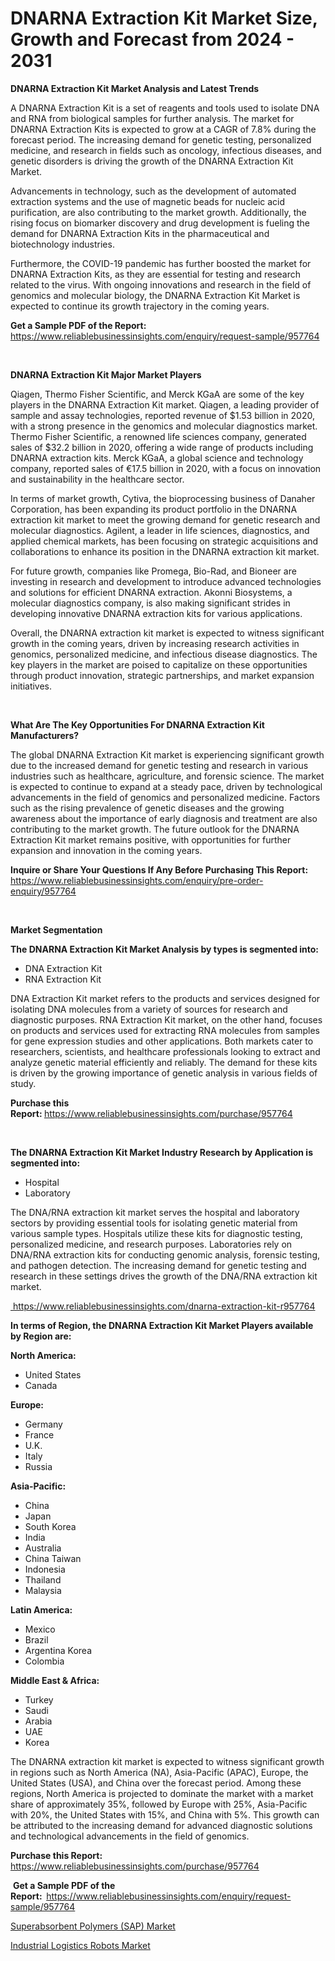 <p><h1>DNARNA Extraction Kit Market Size, Growth and Forecast from 2024 - 2031</h1></p><p><strong>DNARNA Extraction Kit Market Analysis and Latest Trends</strong></p>
<p><p>A DNARNA Extraction Kit is a set of reagents and tools used to isolate DNA and RNA from biological samples for further analysis. The market for DNARNA Extraction Kits is expected to grow at a CAGR of 7.8% during the forecast period. The increasing demand for genetic testing, personalized medicine, and research in fields such as oncology, infectious diseases, and genetic disorders is driving the growth of the DNARNA Extraction Kit Market.</p><p>Advancements in technology, such as the development of automated extraction systems and the use of magnetic beads for nucleic acid purification, are also contributing to the market growth. Additionally, the rising focus on biomarker discovery and drug development is fueling the demand for DNARNA Extraction Kits in the pharmaceutical and biotechnology industries.</p><p>Furthermore, the COVID-19 pandemic has further boosted the market for DNARNA Extraction Kits, as they are essential for testing and research related to the virus. With ongoing innovations and research in the field of genomics and molecular biology, the DNARNA Extraction Kit Market is expected to continue its growth trajectory in the coming years.</p></p>
<p><strong>Get a Sample PDF of the Report:&nbsp;</strong> <a href="https://www.reliablebusinessinsights.com/enquiry/request-sample/957764">https://www.reliablebusinessinsights.com/enquiry/request-sample/957764</a></p>
<p>&nbsp;</p>
<p><strong>DNARNA Extraction Kit Major Market Players</strong></p>
<p><p>Qiagen, Thermo Fisher Scientific, and Merck KGaA are some of the key players in the DNARNA Extraction Kit market. Qiagen, a leading provider of sample and assay technologies, reported revenue of $1.53 billion in 2020, with a strong presence in the genomics and molecular diagnostics market. Thermo Fisher Scientific, a renowned life sciences company, generated sales of $32.2 billion in 2020, offering a wide range of products including DNARNA extraction kits. Merck KGaA, a global science and technology company, reported sales of €17.5 billion in 2020, with a focus on innovation and sustainability in the healthcare sector.</p><p>In terms of market growth, Cytiva, the bioprocessing business of Danaher Corporation, has been expanding its product portfolio in the DNARNA extraction kit market to meet the growing demand for genetic research and molecular diagnostics. Agilent, a leader in life sciences, diagnostics, and applied chemical markets, has been focusing on strategic acquisitions and collaborations to enhance its position in the DNARNA extraction kit market.</p><p>For future growth, companies like Promega, Bio-Rad, and Bioneer are investing in research and development to introduce advanced technologies and solutions for efficient DNARNA extraction. Akonni Biosystems, a molecular diagnostics company, is also making significant strides in developing innovative DNARNA extraction kits for various applications.</p><p>Overall, the DNARNA extraction kit market is expected to witness significant growth in the coming years, driven by increasing research activities in genomics, personalized medicine, and infectious disease diagnostics. The key players in the market are poised to capitalize on these opportunities through product innovation, strategic partnerships, and market expansion initiatives.</p></p>
<p>&nbsp;</p>
<p><strong>What Are The Key Opportunities For DNARNA Extraction Kit Manufacturers?</strong></p>
<p><p>The global DNARNA Extraction Kit market is experiencing significant growth due to the increased demand for genetic testing and research in various industries such as healthcare, agriculture, and forensic science. The market is expected to continue to expand at a steady pace, driven by technological advancements in the field of genomics and personalized medicine. Factors such as the rising prevalence of genetic diseases and the growing awareness about the importance of early diagnosis and treatment are also contributing to the market growth. The future outlook for the DNARNA Extraction Kit market remains positive, with opportunities for further expansion and innovation in the coming years.</p></p>
<p><strong>Inquire or Share Your Questions If Any Before Purchasing This Report:</strong> <a href="https://www.reliablebusinessinsights.com/enquiry/pre-order-enquiry/957764">https://www.reliablebusinessinsights.com/enquiry/pre-order-enquiry/957764</a></p>
<p>&nbsp;</p>
<p><strong>Market Segmentation</strong></p>
<p><strong>The DNARNA Extraction Kit Market Analysis by types is segmented into:</strong></p>
<p><ul><li>DNA Extraction Kit</li><li>RNA Extraction Kit</li></ul></p>
<p><p>DNA Extraction Kit market refers to the products and services designed for isolating DNA molecules from a variety of sources for research and diagnostic purposes. RNA Extraction Kit market, on the other hand, focuses on products and services used for extracting RNA molecules from samples for gene expression studies and other applications. Both markets cater to researchers, scientists, and healthcare professionals looking to extract and analyze genetic material efficiently and reliably. The demand for these kits is driven by the growing importance of genetic analysis in various fields of study.</p></p>
<p><strong>Purchase this Report:&nbsp;</strong><a href="https://www.reliablebusinessinsights.com/purchase/957764">https://www.reliablebusinessinsights.com/purchase/957764</a></p>
<p>&nbsp;</p>
<p><strong>The DNARNA Extraction Kit Market Industry Research by Application is segmented into:</strong></p>
<p><ul><li>Hospital</li><li>Laboratory</li></ul></p>
<p><p>The DNA/RNA extraction kit market serves the hospital and laboratory sectors by providing essential tools for isolating genetic material from various sample types. Hospitals utilize these kits for diagnostic testing, personalized medicine, and research purposes. Laboratories rely on DNA/RNA extraction kits for conducting genomic analysis, forensic testing, and pathogen detection. The increasing demand for genetic testing and research in these settings drives the growth of the DNA/RNA extraction kit market.</p></p>
<p><a href="https://www.reliablebusinessinsights.com/dnarna-extraction-kit-r957764">&nbsp;https://www.reliablebusinessinsights.com/dnarna-extraction-kit-r957764</a></p>
<p><strong>In terms of Region, the DNARNA Extraction Kit Market Players available by Region are:</strong></p>
<p>
    <p> <strong> North America: </strong>
        <ul>
            <li>United States</li>
            <li>Canada</li>
        </ul>
        </p> 
    <p> <strong> Europe: </strong>
        <ul>
            <li>Germany</li>
            <li>France</li>
            <li>U.K.</li>
            <li>Italy</li>
            <li>Russia</li>
        </ul>
        </p> 
    <p> <strong> Asia-Pacific: </strong>
        <ul>
            <li>China</li>
            <li>Japan</li>
            <li>South Korea</li>
            <li>India</li>
            <li>Australia</li>
            <li>China Taiwan</li>
            <li>Indonesia</li>
            <li>Thailand</li>
            <li>Malaysia</li>
        </ul>
        </p> 
    <p> <strong> Latin America: </strong>
        <ul>
            <li>Mexico</li>
            <li>Brazil</li>
            <li>Argentina Korea</li>
            <li>Colombia</li>
        </ul>
        </p> 
    <p> <strong> Middle East & Africa: </strong>
        <ul>
            <li>Turkey</li>
            <li>Saudi</li>
            <li>Arabia</li>
            <li>UAE</li>
            <li>Korea</li>
        </ul>
    </p>
    </p>
<p><p>The DNARNA extraction kit market is expected to witness significant growth in regions such as North America (NA), Asia-Pacific (APAC), Europe, the United States (USA), and China over the forecast period. Among these regions, North America is projected to dominate the market with a market share of approximately 35%, followed by Europe with 25%, Asia-Pacific with 20%, the United States with 15%, and China with 5%. This growth can be attributed to the increasing demand for advanced diagnostic solutions and technological advancements in the field of genomics.</p></p>
<p><strong>Purchase this Report: </strong><a href="https://www.reliablebusinessinsights.com/purchase/957764">https://www.reliablebusinessinsights.com/purchase/957764</a></p>
<p>&nbsp;<strong>Get a Sample PDF of the Report:&nbsp;&nbsp;</strong><a href="https://www.reliablebusinessinsights.com/enquiry/request-sample/957764">https://www.reliablebusinessinsights.com/enquiry/request-sample/957764</a></p>
<p><strong></strong></p>
<p><p><a href="https://github.com/angelajermaine/Market-Research-Report-List-5/blob/main/superabsorbent-polymers-sap-market.md">Superabsorbent Polymers (SAP) Market</a></p><p><a href="https://github.com/hrhzhypq19/Market-Research-Report-List-1/blob/main/industrial-logistics-robots-market.md">Industrial Logistics Robots Market</a></p></p>